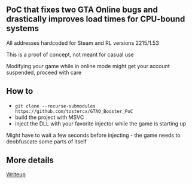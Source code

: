 ## PoC that fixes two GTA Online bugs and drastically improves load times for CPU-bound systems

All addresses hardcoded for Steam and RL versions 2215/1.53

This is a proof of concept, not meant for casual use

Modifying your game while in online mode might get your account suspended, proceed with care

## How to

* `git clone --recurse-submodules https://github.com/tostercx/GTAO_Booster_PoC`
* build the project with MSVC
* inject the DLL with your favorite injector while the game is starting up

Might have to wait a few seconds before injecting - the game needs to deobfuscate some parts of itself

## More details

[Writeup](https://nee.lv/2021/02/28/How-I-cut-GTA-Online-loading-times-by-70/)
